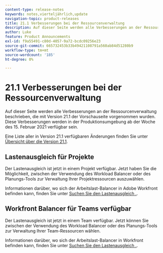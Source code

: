 ```yaml
---
content-type: release-notes
keywords: notes,vierteljährlich,update
navigation-topic: product-releases
title: 21.1 Verbesserungen bei der Ressourcenverwaltung
description: Auf dieser Seite werden alle Verbesserungen an der Ressourcenverwaltung beschrieben, die mit Version 21.1 der Vorschauseite vorgenommen wurden. Diese Verbesserungen werden in der Produktionsumgebung ab der Woche des 15. Februar 2021 verfügbar sein.
author: Luke
feature: Product Announcements
exl-id: f9a55491-c80d-4057-9a72-bcdc09256e23
source-git-commit: 665732453b33b49421108791a560ab84d51280b9
workflow-type: tm+mt
source-wordcount: '185'
ht-degree: 0%

---
```


# 21.1 Verbesserungen bei der Ressourcenverwaltung

Auf dieser Seite werden alle Verbesserungen an der Ressourcenverwaltung beschrieben, die mit Version 21.1 der Vorschauseite vorgenommen wurden. Diese Verbesserungen werden in der Produktionsumgebung ab der Woche des 15. Februar 2021 verfügbar sein.

Eine Liste aller in Version 21.1 verfügbaren Änderungen finden Sie unter [Übersicht über die Version 21.1](../../../product-announcements/product-releases/21.1-release-activity/21-1-release-overview.md).

## Lastenausgleich für Projekte

Der Lastenausgleich ist jetzt in einem Projekt verfügbar. Jetzt haben Sie die Möglichkeit, zwischen der Verwendung des Workload Balancer oder des Planungs-Tools zur Verwaltung Ihrer Projektressourcen auszuwählen.

Informationen darüber, wo sich der Arbeitslast-Balancer in Adobe Workfront befinden kann, finden Sie unter [Suchen Sie den Lastenausgleich .](../../../resource-mgmt/workload-balancer/locate-workload-balancer.md).

## Workfront Balancer für Teams verfügbar

Der Lastenausgleich ist jetzt in einem Team verfügbar. Jetzt können Sie zwischen der Verwendung des Workload Balancer oder des Planungs-Tools zur Verwaltung Ihrer Team-Ressourcen wählen.

Informationen darüber, wo sich der Arbeitslast-Balancer in Workfront befinden kann, finden Sie unter [Suchen Sie den Lastenausgleich .](../../../resource-mgmt/workload-balancer/locate-workload-balancer.md).

